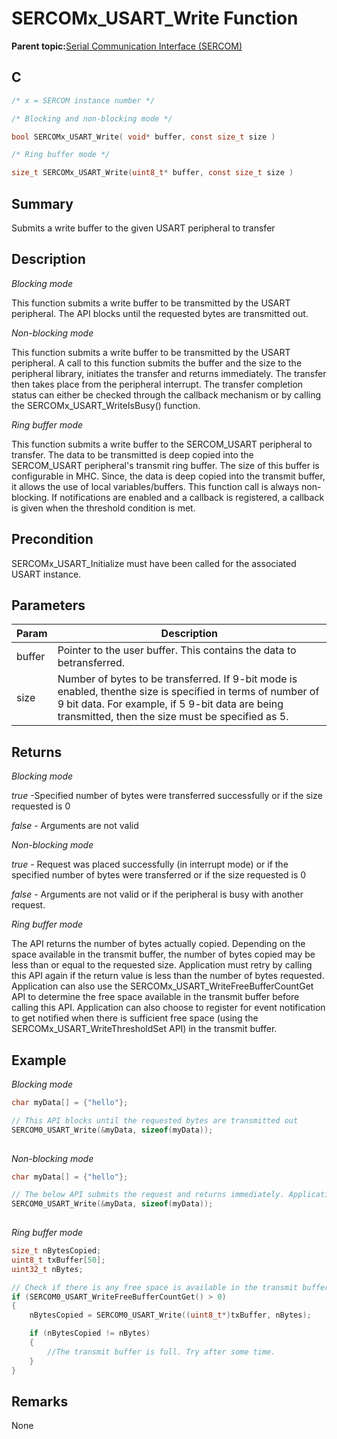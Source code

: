 # SERCOMx\_USART\_Write Function

**Parent topic:**[Serial Communication Interface \(SERCOM\)](GUID-76AE7205-E3EF-4EE6-AC28-5153E3565982.md)

## C

```c
/* x = SERCOM instance number */

/* Blocking and non-blocking mode */

bool SERCOMx_USART_Write( void* buffer, const size_t size )

/* Ring buffer mode */

size_t SERCOMx_USART_Write(uint8_t* buffer, const size_t size )
```

## Summary

Submits a write buffer to the given USART peripheral to transfer

## Description

*Blocking mode*

This function submits a write buffer to be transmitted by the USART peripheral. The API blocks until the requested bytes are transmitted out.

*Non-blocking mode*

This function submits a write buffer to be transmitted by the USART peripheral. A call to this function submits the buffer and the size to the peripheral library, initiates the transfer and returns immediately. The transfer then takes place from the peripheral interrupt. The transfer completion status can either be checked through the callback mechanism or by calling the SERCOMx\_USART\_WriteIsBusy\(\) function.

*Ring buffer mode*

This function submits a write buffer to the SERCOM\_USART peripheral to transfer. The data to be transmitted is deep copied into the SERCOM\_USART peripheral's transmit ring buffer. The size of this buffer is configurable in MHC. Since, the data is deep copied into the transmit buffer, it allows the use of local variables/buffers. This function call is always non-blocking. If notifications are enabled and a callback is registered, a callback is given when the threshold condition is met.

## Precondition

SERCOMx\_USART\_Initialize must have been called for the associated USART instance.

## Parameters

|Param|Description|
|-----|-----------|
|buffer|Pointer to the user buffer. This contains the data to betransferred.|
|size|Number of bytes to be transferred. If 9-bit mode is enabled, thenthe size is specified in terms of number of 9 bit data. For example, if 5 9-bit data are being transmitted, then the size must be specified as 5.|

## Returns

*Blocking mode*

*true* -Specified number of bytes were transferred successfully or if the size requested is 0

*false* - Arguments are not valid

*Non-blocking mode*

*true* - Request was placed successfully \(in interrupt mode\) or if the specified number of bytes were transferred or if the size requested is 0

*false* - Arguments are not valid or if the peripheral is busy with another request.

*Ring buffer mode*

The API returns the number of bytes actually copied. Depending on the space available in the transmit buffer, the number of bytes copied may be less than or equal to the requested size. Application must retry by calling this API again if the return value is less than the number of bytes requested. Application can also use the SERCOMx\_USART\_WriteFreeBufferCountGet API to determine the free space available in the transmit buffer before calling this API. Application can also choose to register for event notification to get notified when there is sufficient free space \(using the SERCOMx\_USART\_WriteThresholdSet API\) in the transmit buffer.

## Example

*Blocking mode*

```c
char myData[] = {"hello"};

// This API blocks until the requested bytes are transmitted out
SERCOM0_USART_Write(&myData, sizeof(myData));
    
```

*Non-blocking mode*

```c
char myData[] = {"hello"};

// The below API submits the request and returns immediately. Application can poll the status of the transfer either by calling the FLEXCOMx_USART_WriteIsBusy API or can get notified by registering a callback.
SERCOM0_USART_Write(&myData, sizeof(myData));
    
```

*Ring buffer mode*

```c
size_t nBytesCopied;
uint8_t txBuffer[50];
uint32_t nBytes;

// Check if there is any free space is available in the transmit buffer
if (SERCOM0_USART_WriteFreeBufferCountGet() > 0)
{
    nBytesCopied = SERCOM0_USART_Write((uint8_t*)txBuffer, nBytes);

    if (nBytesCopied != nBytes)
    {
        //The transmit buffer is full. Try after some time.
    }
}
```

## Remarks

None

